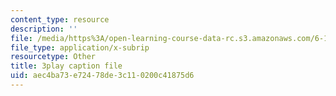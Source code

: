 ```yaml
---
content_type: resource
description: ''
file: /media/https%3A/open-learning-course-data-rc.s3.amazonaws.com/6-189-multicore-programming-primer-january-iap-2007/aec4ba73e72478de3c110200c41875d6_Wn3QDv-Dt3M.srt
file_type: application/x-subrip
resourcetype: Other
title: 3play caption file
uid: aec4ba73-e724-78de-3c11-0200c41875d6
---
```

